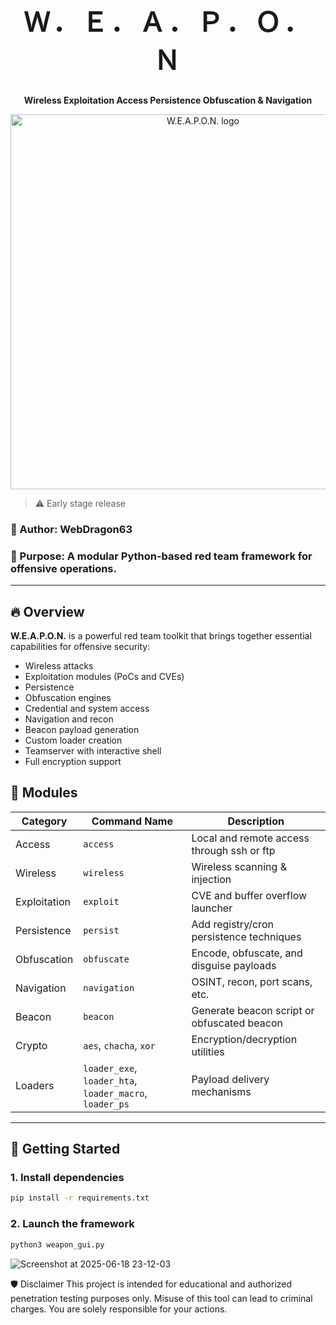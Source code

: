 <h1 align="center" style="font-size:3em; letter-spacing:0.1em;">
    Ｗ．Ｅ．Ａ．Ｐ．Ｏ．Ｎ
</h1>
<p align="center"><strong>Wireless Exploitation Access Persistence Obfuscation & Navigation</strong></p>

<p align="center">
  <img src="https://github.com/user-attachments/assets/dc0fe0ae-af13-410c-85ca-f0d198d752ae" width="600" alt="W.E.A.P.O.N. logo">
</p>

> :warning: Early stage release

### 👤 Author: WebDragon63  
### 🎯 Purpose: A modular Python-based red team framework for offensive operations.

---

## 🔥 Overview

**W.E.A.P.O.N.** is a powerful red team toolkit that brings together essential capabilities for offensive security:
- Wireless attacks
- Exploitation modules (PoCs and CVEs)
- Persistence
- Obfuscation engines
- Credential and system access
- Navigation and recon
- Beacon payload generation
- Custom loader creation
- Teamserver with interactive shell
- Full encryption support



## 🧠 Modules

| Category      | Command Name     | Description                                 |
|---------------|------------------|---------------------------------------------|
| Access        | `access`         | Local and remote access through ssh or ftp  |
| Wireless      | `wireless`       | Wireless scanning & injection               |
| Exploitation  | `exploit`        | CVE and buffer overflow launcher            |
| Persistence   | `persist`        | Add registry/cron persistence techniques    |
| Obfuscation   | `obfuscate`      | Encode, obfuscate, and disguise payloads    |
| Navigation    | `navigation`     | OSINT, recon, port scans, etc.              |
| Beacon        | `beacon`         | Generate beacon script or obfuscated beacon |
| Crypto        | `aes`, `chacha`, `xor` | Encryption/decryption utilities |
| Loaders       | `loader_exe`, `loader_hta`, `loader_macro`, `loader_ps` | Payload delivery mechanisms |

---

## 🚀 Getting Started

### 1. Install dependencies
```bash
pip install -r requirements.txt
```
### 2. Launch the framework
```bash
python3 weapon_gui.py
```
![Screenshot at 2025-06-18 23-12-03](https://github.com/user-attachments/assets/37ae4195-81c2-4e3b-9813-3acdd00dc9fb)

🛡 Disclaimer
This project is intended for educational and authorized penetration testing purposes only.
Misuse of this tool can lead to criminal charges. You are solely responsible for your actions.


